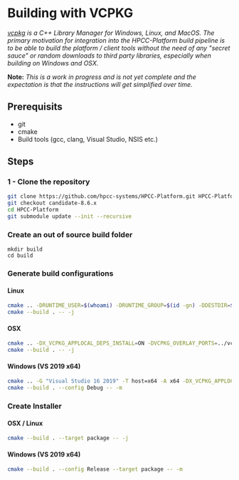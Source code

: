 # Building with VCPKG

_[vcpkg](https://github.com/microsoft/vcpkg) is a C++ Library Manager for Windows, Linux, and MacOS.  The primary motivation for integration into the HPCC-Platform build pipeline is to be able to build the platform / client tools without the need of any "secret sauce" or random downloads to third party libraries, especially when building on Windows and OSX._

**Note:** _This is a work in progress and is not yet complete and the expectation is that the instructions will get simplified over time._

## Prerequisits 

* git
* cmake
* Build tools (gcc, clang, Visual Studio, NSIS etc.)

## Steps

### 1 - Clone the repository

```sh
git clone https://github.com/hpcc-systems/HPCC-Platform.git HPCC-Platform
git checkout candidate-8.6.x
cd HPCC-Platform
git submodule update --init --recursive
```

### Create an out of source build folder
```
mkdir build
cd build
```

### Generate build configurations

#### Linux

```sh
cmake .. -DRUNTIME_USER=$(whoami) -DRUNTIME_GROUP=$(id -gn) -DDESTDIR=$(realpath ../..)/opt -DCMAKE_BUILD_TYPE=Debug -DUSE_OPTIONAL=OFF -DINCLUDE_PLUGINS=ON -DSUPPRESS_V8EMBED=ON -DSUPPRESS_REMBED=ON -DSUPPRESS_COUCHBASEEMBED=ON -DSKIP_ECLWATCH=ON
cmake --build . -- -j
```

#### OSX 

```sh
cmake .. -DX_VCPKG_APPLOCAL_DEPS_INSTALL=ON -DVCPKG_OVERLAY_PORTS=../vcpkg-overlays -DCMAKE_BUILD_TYPE=Debug -DUSE_OPTIONAL=OFF -DINCLUDE_PLUGINS=OFF -DUSE_OPENLDAP=OFF -DUSE_AZURE=OFF -DUSE_AWS=OFF -DWSSQL_SERVICE=OFF -DUSE_CASSANDRA=OFF -DSKIP_ECLWATCH=ON
cmake --build . -- -j
```

#### Windows (VS 2019 x64) 

```sh
cmake .. -G "Visual Studio 16 2019" -T host=x64 -A x64 -DX_VCPKG_APPLOCAL_DEPS_INSTALL=ON -DVCPKG_OVERLAY_PORTS=../vcpkg-overlays -DUSE_OPTIONAL=OFF -DUSE_NATIVE_LIBRARIES=ON -DINCLUDE_PLUGINS=OFF -DUSE_OPENLDAP=OFF -DUSE_AZURE=OFF -DUSE_AWS=OFF -DWSSQL_SERVICE=OFF -DUSE_CASSANDRA=OFF -DSKIP_ECLWATCH=ON
cmake --build . --config Debug -- -m
```

### Create Installer

#### OSX / Linux

```sh
cmake --build . --target package -- -j
```

#### Windows (VS 2019 x64) 

```sh
cmake --build . --config Release --target package -- -m
```
